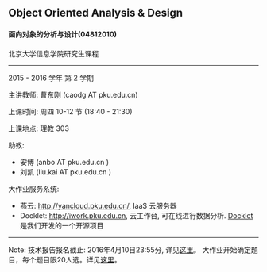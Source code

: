 ## Object Oriented Analysis & Design

#### 面向对象的分析与设计(04812010)

北京大学信息学院研究生课程

----

2015 - 2016 学年 第 2 学期


主讲教师: 曹东刚 (caodg AT pku.edu.cn)

上课时间: 周四 10-12 节 (18:40 - 21:30)

上课地点: 理教 303

助教:

- 安博 (anbo AT pku.edu.cn )
- 刘凯 (liu.kai AT pku.edu.cn )

大作业服务系统:

- 燕云: http://yancloud.pku.edu.cn/, IaaS 云服务器
- Docklet: http://iwork.pku.edu.cn, 云工作台, 可在线进行数据分析. [Docklet](http://docklet.unias.org) 是我们开发的一个开源项目

----

<!--
[作业1 分配结果发布](hw1-pair.md) . Mar 17, 2016
[作业2 发布](hw.md#作业2). Mar 17, 2016
[大作业](hw.md#大作业) 发布. Mar 31, 2016
-->

Note:
技术报告报名截止: 2016年4月10日23:55分, 详见[这里](hw.md)。
大作业开始确定题目，每个题目限20人选。详见[这里](hw.md#大作业)。


